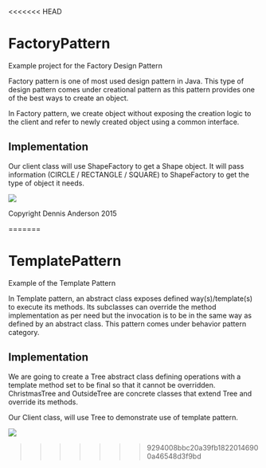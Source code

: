 <<<<<<< HEAD
# FactoryPattern
Example project for the Factory Design Pattern

Factory pattern is one of most used design pattern in Java. This type of design pattern comes under creational pattern as this pattern provides one of the best ways to create an object.

In Factory pattern, we create object without exposing the creation logic to the client and refer to newly created object using a common interface.

Implementation
--------------
Our client class will use ShapeFactory to get a Shape object. It will pass information (CIRCLE / RECTANGLE / SQUARE) to ShapeFactory to get the type of object it needs.

![](http://i60.tinypic.com/14udk5v.jpg)

Copyright Dennis Anderson 2015


=======
# TemplatePattern
Example of the Template Pattern

In Template pattern, an abstract class exposes defined way(s)/template(s) to execute its methods. 
Its subclasses can override the method implementation as per need but the invocation is to be in the same way as 
defined by an abstract class. This pattern comes under behavior pattern category.

Implementation
---------------
We are going to create a Tree abstract class defining operations with a template method set to be 
final so that it cannot be overridden. ChristmasTree and OutsideTree are concrete classes that extend Tree and override its methods.

Our Client class, will use Tree to demonstrate use of template pattern.

![](http://i61.tinypic.com/5jtevq.jpg)
>>>>>>> 9294008bbc20a39fb18220146900a46548d3f9bd
